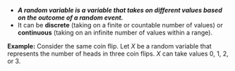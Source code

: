 - ***A random variable is a variable that takes on different values based on the outcome of a random event.*** 
- It can be **discrete** (taking on a finite or countable number of values) or **continuous** (taking on an infinite number of values within a range).

**Example:**
Consider the same coin flip. Let $X$ be a random variable that represents the number of heads in three coin flips. $X$ can take values 0, 1, 2, or 3.